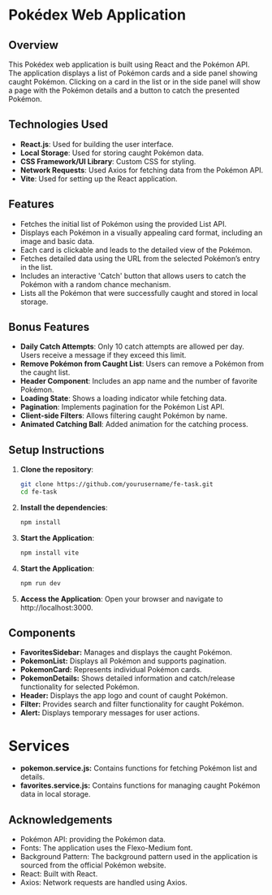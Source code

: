 # Pokédex Web Application

## Overview

This Pokédex web application is built using React and the Pokémon API. The application displays a list of Pokémon cards and a side panel showing caught Pokémon. Clicking on a card in the list or in the side panel will show a page with the Pokémon details and a button to catch the presented Pokémon.

## Technologies Used

- **React.js**: Used for building the user interface.
- **Local Storage**: Used for storing caught Pokémon data.
- **CSS Framework/UI Library**: Custom CSS for styling.
- **Network Requests**: Used Axios for fetching data from the Pokémon API.
- **Vite**: Used for setting up the React application.

## Features

- Fetches the initial list of Pokémon using the provided List API.
- Displays each Pokémon in a visually appealing card format, including an image and basic data.
- Each card is clickable and leads to the detailed view of the Pokémon.
- Fetches detailed data using the URL from the selected Pokémon’s entry in the list.
- Includes an interactive 'Catch' button that allows users to catch the Pokémon with a random chance mechanism.
- Lists all the Pokémon that were successfully caught and stored in local storage.

## Bonus Features

- **Daily Catch Attempts**: Only 10 catch attempts are allowed per day. Users receive a message if they exceed this limit.
- **Remove Pokémon from Caught List**: Users can remove a Pokémon from the caught list.
- **Header Component**: Includes an app name and the number of favorite Pokémon.
- **Loading State**: Shows a loading indicator while fetching data.
- **Pagination**: Implements pagination for the Pokémon List API.
- **Client-side Filters**: Allows filtering caught Pokémon by name.
- **Animated Catching Ball**: Added animation for the catching process.

## Setup Instructions

1. **Clone the repository**:
   ```bash
   git clone https://github.com/yourusername/fe-task.git
   cd fe-task
2. **Install the dependencies**:
    ```bash
    npm install
4. **Start the Application**:
    ```bash
    npm install vite
4. **Start the Application**:
    ```bash
    npm run dev
5. **Access the Application**:
Open your browser and navigate to http://localhost:3000.

## Components
- **FavoritesSidebar:** Manages and displays the caught Pokémon.
- **PokemonList:** Displays all Pokémon and supports pagination.
- **PokemonCard:** Represents individual Pokémon cards.
- **PokemonDetails:** Shows detailed information and catch/release functionality for selected Pokémon.
- **Header:** Displays the app logo and count of caught Pokémon.
- **Filter:** Provides search and filter functionality for caught Pokémon.
- **Alert:** Displays temporary messages for user actions.

# Services
- **pokemon.service.js:** Contains functions for fetching Pokémon list and details.
- **favorites.service.js:** Contains functions for managing caught Pokémon data in local storage.

## Acknowledgements
- Pokémon API: providing the Pokémon data.
- Fonts: The application uses the Flexo-Medium font. 
- Background Pattern: The background pattern used in the application is sourced from the official Pokémon website.
- React: Built with React.
- Axios: Network requests are handled using Axios.
